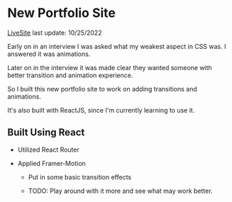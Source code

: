 # New Portfolio Site

[LiveSite](https://audditydev.netlify.app/)
last update: 10/25/2022

Early on in an interview I was asked what my weakest aspect in CSS was.  I answered it was animations.

Later on in the interview it was made clear they wanted someone with better transition and animation experience.

So I built this new portfolio site to work on adding transitions and animations.

It's also built with ReactJS, since I'm currently learning to use it.

## Built Using React
- Utilized React Router

- Applied Framer-Motion
  - Put in some basic transition effects

  - TODO: Play around with it more and see what may work better.